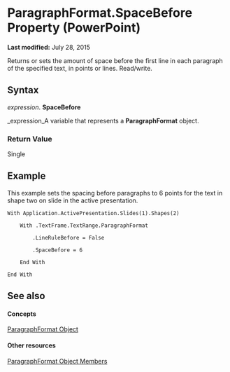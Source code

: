
# ParagraphFormat.SpaceBefore Property (PowerPoint)

 **Last modified:** July 28, 2015

Returns or sets the amount of space before the first line in each paragraph of the specified text, in points or lines. Read/write.

## Syntax

 _expression_. **SpaceBefore**

 _expression_A variable that represents a  **ParagraphFormat** object.


### Return Value

Single


## Example

This example sets the spacing before paragraphs to 6 points for the text in shape two on slide in the active presentation.


```
With Application.ActivePresentation.Slides(1).Shapes(2)

    With .TextFrame.TextRange.ParagraphFormat

        .LineRuleBefore = False

        .SpaceBefore = 6

    End With

End With
```


## See also


#### Concepts


 [ParagraphFormat Object](15d495cf-16e2-5cfb-e99c-a551876e3a8a.md)
#### Other resources


 [ParagraphFormat Object Members](c269be7c-ad65-672d-bcac-2a4913346d3e.md)
